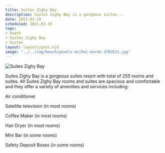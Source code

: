 ```yaml
---
title: Suites Zighy Bay
description: Suites Zighy Bay is a gorgeous suites...
date: 2021-03-19
scheduled: 2021-03-19
tags:
- beach
- Suites Zighy Bay
- Suites
layout: layouts/post.njk
image: "../../img/beach/pexels-michal-marek-3703521.jpg"
---
```


![Suites Zighy Bay](../../img/beach/pexels-michal-marek-3703521.jpg)

Suites Zighy Bay is a gorgeous suites resort with total of 255 rooms and suites. All Suites Zighy Bay rooms and suites are spacious and comfortable and they offer a variety of amenities and services including:

Air conditioner

Satellite television (in most rooms)

Coffee Maker (in most rooms)

Hair Dryer (in most rooms)

Mini Bar (in some rooms)

Safety Deposit Boxes (in some rooms)




